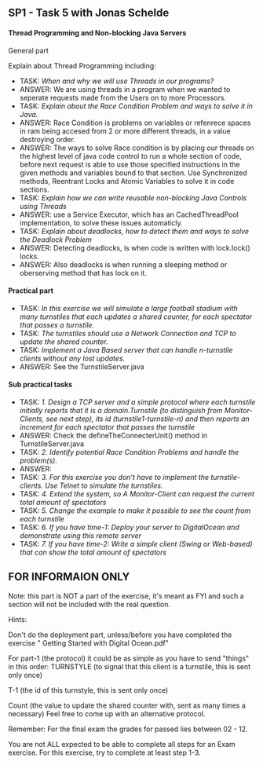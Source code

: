 ## SP1 - Task 5 with Jonas Schelde

#### Thread Programming and Non-blocking Java Servers

General part

Explain about Thread Programming including:

- TASK: *When and why we will use Threads in our programs?*
- ANSWER: We are using threads in a program when we wanted to seperate
  requests made from the Users on to more Processors.
- TASK: *Explain about the Race Condition Problem and ways to solve it in Java.*
- ANSWER: Race Condition is problems on variables or refenrece spaces in ram
  being accesed from 2 or more different threads, in a value destroying order.
- ANSWER: The ways to solve Race condition is by placing our threads on the highest level of java code control
  to run a whole section of code, before next request is able to use those specified instructions 
  in the given methods and variables bound to that section. Use Synchronized methods, Reentrant Locks and 
  Atomic Variables to solve it in code sections.
- TASK: *Explain how we can write reusable non-blocking Java Controls using Threads*
- ANSWER: use a Service Executor, which has an CachedThreadPool implementation, to solve these issues automaticly. 
- TASK: *Explain about deadlocks, how to detect them and ways to solve the Deadlock Problem*
- ANSWER: Detecting deadlocks, is when code is written with lock.lock() locks.
- ANSWER: Also deadlocks is when running a sleeping method or oberserving method that has lock on it.

#### Practical part

- TASK: *In this exercise we will simulate a large football stadium with many turnstiles that each updates a shared 
  counter, for each spectator that passes a turnstile.*
- TASK: *The turnstiles should use a Network Connection and TCP to update the shared counter.*
- TASK: *Implement a Java Based server that can handle n-turnstile clients without any lost updates.*
- ANSWER: See the TurnstileServer.java

#### Sub practical tasks

- TASK: *1. Design a TCP server and a simple protocol where each turnstile initially reports that it is a
  domain.Turnstile (to distinguish from Monitor-Clients, see next step), its id (turnstile1-turnstile-n) and then reports an 
  increment for each spectator that passes the turnstile*
- ANSWER: Check the defineTheConnecterUnit() method in TurnstileServer.java
- TASK: *2. Identify potential Race Condition Problems and handle the problem(s).*
- ANSWER: 
- TASK: *3. For this exercise you don’t have to implement the turnstile-clients. Use Telnet to simulate the turnstiles.*
- TASK: *4. Extend the system, so A Monitor-Client can request the current total amount of spectators*
- TASK: *5. Change the example to make it possible to see the count from each turnstile*
- TASK: *6. If you have time-1: Deploy your server to DigitalOcean and demonstrate using this remote server*
- TASK: *7. If you have time-2: Write a simple client (Swing or Web-based) that can show the total amount of spectators*

## FOR INFORMAION ONLY

Note: this part is NOT a part of the exercise, it's meant as FYI and such a section will not be included with the real question.

Hints:

Don't do the deployment part, unless/before you have completed the exercise " Getting Started with Digital Ocean.pdf"

For part-1 (the protocol) it could be as simple as you have to send "things" in this order: TURNSTYLE (to signal that this client is a turnstile, this is sent only once)

T-1 (the id of this turnstyle, this is sent only once)

Count (the value to update the shared counter with, sent as many times a necessary) Feel free to come up with an alternative protocol.

Remember: For the final exam the grades for passed lies between 02 - 12.

You are not ALL expected to be able to complete all steps for an Exam exercise. For this exercise, try to complete at least step 1-3.